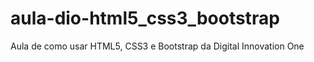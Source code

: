 # aula-dio-html5_css3_bootstrap
Aula de como usar HTML5, CSS3 e Bootstrap da Digital Innovation One
